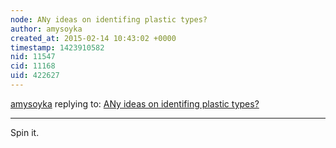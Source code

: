 ```yaml
---
node: ANy ideas on identifing plastic types?
author: amysoyka
created_at: 2015-02-14 10:43:02 +0000
timestamp: 1423910582
nid: 11547
cid: 11168
uid: 422627
---
```




[amysoyka](../profile/amysoyka) replying to: [ANy ideas on identifing plastic types?](../notes/airs222/02-01-2015/any-ideas-on-identifing-plastic-types)

----
Spin it.